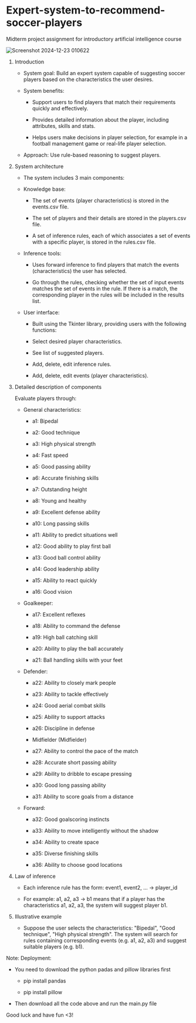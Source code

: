 # Expert-system-to-recommend-soccer-players
Midterm project assignment for introductory artificial intelligence course


![Screenshot 2024-12-23 010622](https://github.com/user-attachments/assets/6b1c1be6-2b7a-4673-872e-380a0a03f45c)


1. Introduction

   - System goal: Build an expert system capable of suggesting soccer players based on the characteristics the user desires.

   - System benefits:

      + Support users to find players that match their requirements quickly and effectively.

      + Provides detailed information about the player, including attributes, skills and stats.

      + Helps users make decisions in player selection, for example in a football management game or real-life player selection.

   - Approach: Use rule-based reasoning to suggest players.
     
2. System architecture

   - The system includes 3 main components:

   - Knowledge base:
     
      + The set of events (player characteristics) is stored in the events.csv file.

      + The set of players and their details are stored in the players.csv file.

      + A set of inference rules, each of which associates a set of events with a specific player, is stored in the rules.csv file.

   - Inference tools:

      + Uses forward inference to find players that match the events (characteristics) the user has selected.

      + Go through the rules, checking whether the set of input events matches the set of events in the rule. If there is a match, the corresponding player in the rules will be included in the results list.

   - User interface:

      + Built using the Tkinter library, providing users with the following functions:

      + Select desired player characteristics.

      + See list of suggested players.

      + Add, delete, edit inference rules.

      + Add, delete, edit events (player characteristics).

3. Detailed description of components
   
   Evaluate players through:

   - General characteristics:

      + a1: Bipedal
      
      + a2: Good technique
     
      + a3: High physical strength 

      + a4: Fast speed 

      + a5: Good passing ability 

      + a6: Accurate finishing skills 

      + a7: Outstanding height 

      + a8: Young and healthy 

      + a9: Excellent defense ability 

      + a10: Long passing skills 

      + a11: Ability to predict situations well 

      + a12: Good ability to play first ball 

      + a13: Good ball control ability 

      + a14: Good leadership ability 

      + a15: Ability to react quickly 

      + a16: Good vision

   - Goalkeeper:

      + a17: Excellent reflexes

      + a18: Ability to command the defense

      + a19: High ball catching skill

      + a20: Ability to play the ball accurately

      + a21: Ball handling skills with your feet

   - Defender:

      + a22: Ability to closely mark people

      + a23: Ability to tackle effectively

      + a24: Good aerial combat skills

      + a25: Ability to support attacks

      + a26: Discipline in defense

      + Midfielder (Midfielder)

      + a27: Ability to control the pace of the match

      + a28: Accurate short passing ability

      + a29: Ability to dribble to escape pressing

      + a30: Good long passing ability

      + a31: Ability to score goals from a distance

   - Forward:

      + a32: Good goalscoring instincts

      + a33: Ability to move intelligently without the shadow

      + a34: Ability to create space

      + a35: Diverse finishing skills

      + a36: Ability to choose good locations


4. Law of inference

   - Each inference rule has the form: event1, event2, ... -> player_id

   - For example: a1, a2, a3 -> b1 means that if a player has the characteristics a1, a2, a3, the system will suggest player b1.

5. Illustrative example

   - Suppose the user selects the characteristics: "Bipedal", "Good technique", "High physical strength". The system will search for rules containing corresponding events (e.g. a1, a2, a3) and suggest suitable players (e.g. b1).
  
Note: Deployment: 

- You need to download the python padas and pillow libraries first

   + pip install pandas

   + pip install pillow

- Then download all the code above and run the main.py file

Good luck and have fun <3!
